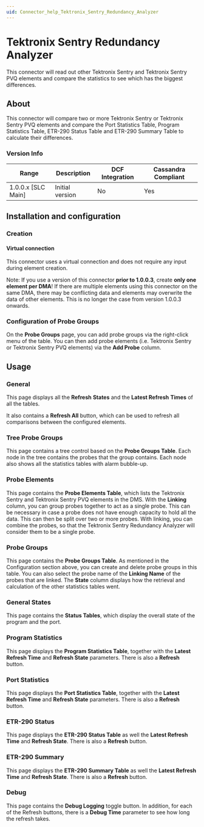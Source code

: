 ```yaml
---
uid: Connector_help_Tektronix_Sentry_Redundancy_Analyzer
---
```


# Tektronix Sentry Redundancy Analyzer

This connector will read out other Tektronix Sentry and Tektronix Sentry PVQ elements and compare the statistics to see which has the biggest differences.

## About

This connector will compare two or more Tektronix Sentry or Tektronix Sentry PVQ elements and compare the Port Statistics Table, Program Statistics Table, ETR-290 Status Table and ETR-290 Summary Table to calculate their differences.

### Version Info

| Range | Description | DCF Integration | Cassandra Compliant |
|----------------------|-----------------|---------------------|-------------------------|
| 1.0.0.x [SLC Main]   | Initial version | No                  | Yes                     |

## Installation and configuration

### Creation

#### Virtual connection

This connector uses a virtual connection and does not require any input during element creation.

Note: If you use a version of this connector **prior to 1.0.0.3**, create **only one element per DMA**!
If there are multiple elements using this connector on the same DMA, there may be conflicting data and elements may overwrite the data of other elements. This is no longer the case from version 1.0.0.3 onwards.

### Configuration of Probe Groups

On the **Probe Groups** page, you can add probe groups via the right-click menu of the table. You can then add probe elements (i.e. Tektronix Sentry or Tektronix Sentry PVQ elements) via the **Add Probe** column.

## Usage

### General

This page displays all the **Refresh** **States** and the **Latest Refresh** **Times** of all the tables.

It also contains a **Refresh All** button, which can be used to refresh all comparisons between the configured elements.

### Tree Probe Groups

This page contains a tree control based on the **Probe Groups Table**. Each node in the tree contains the probes that the group contains. Each node also shows all the statistics tables with alarm bubble-up.

### Probe Elements

This page contains the **Probe Elements Table**, which lists the Tektronix Sentry and Tektronix Sentry PVQ elements in the DMS. With the **Linking** column, you can group probes together to act as a single probe. This can be necessary in case a probe does not have enough capacity to hold all the data. This can then be split over two or more probes. With linking, you can combine the probes, so that the Tektronix Sentry Redundancy Analyzer will consider them to be a single probe.

### Probe Groups

This page contains the **Probe Groups Table**. As mentioned in the Configuration section above, you can create and delete probe groups in this table. You can also select the probe name of the **Linking Name** of the probes that are linked. The **State** column displays how the retrieval and calculation of the other statistics tables went.

### General States

This page contains the **Status Tables**, which display the overall state of the program and the port.

### Program Statistics

This page displays the **Program Statistics Table**, together with the **Latest Refresh Time** and **Refresh State** parameters. There is also a **Refresh** button.

### Port Statistics

This page displays the **Port Statistics Table**, together with the **Latest Refresh Time** and **Refresh State** parameters. There is also a **Refresh** button.

### ETR-290 Status

This page displays the **ETR-290 Status Table** as well the **Latest Refresh Time** and **Refresh State**. There is also a **Refresh** button.

### ETR-290 Summary

This page displays the **ETR-290 Summary Table** as well the **Latest Refresh Time** and **Refresh State**. There is also a **Refresh** button.

### Debug

This page contains the **Debug Logging** toggle button. In addition, for each of the Refresh buttons, there is a **Debug Time** parameter to see how long the refresh takes.
